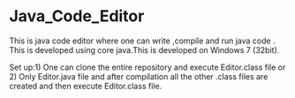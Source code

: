 # Java_Code_Editor
This is java code editor where one can write ,compile and run  java code . This is developed using core java.This is developed on Windows 7 (32bit).

Set up:1) One can clone the entire repository and execute Editor.class file or
2) Only Editor.java  file and after compilation all the other .class  files are created and then execute Editor.class file.
